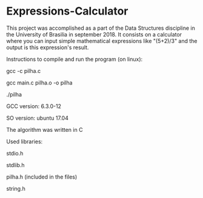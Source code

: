 # Expressions-Calculator

This project was accomplished as a part of the Data Structures discipline in the University of Brasilia in september 2018. It consists on a calculator where you can input simple mathematical expressions like "(5+2)/3" and the output is this expression's result.

Instructions to compile and run the program (on linux): 

gcc -c pilha.c

gcc main.c pilha.o -o pilha

./pilha

GCC version: 6.3.0-12

SO version: ubuntu 17.04

The algorithm was written in C

Used libraries:

stdio.h

stdlib.h

pilha.h (included in the files)

string.h
